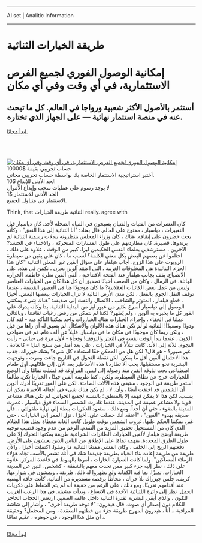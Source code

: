 <hr>AI set | Analitic Information
<hr>
<h1>طريقة الخيارات الثنائية</h1>
<link rel="stylesheet" href="//binary-option.github.io/strategy/css/template.cta.html.min.css">

<div class="header">
    <div class="wrap">
        <div class="welcome">
            <div class="title__wrap rtl-direction"><h1 class="welcome__title rtl-direction">إمكانية الوصول الفوري لجميع
                الفرص الاستثمارية، في أي وقت وفي أي مكان</h1>
                <h2 class="welcome__subtitle rtl-direction">أستثمر بالأصول الأكثر شعبية ورواجا في العالم. كل ما تبحث عنه
                    في منصة استثمار نهائية — على الجهاز الذي تختاره.</h2>
                <div class="btn-non-regulated">
                    <a class="btn access__btn" href="https://bit.ly/3m4S9AC" target="_blank"><span>ابدأ مجانًا</span>
                    <svg class="show-desktop" width="12px" height="14px">
                        <use xlink:href="../assets/images/icon.svg?v=2b39980#icon_icon_download"></use>
                    </svg>
                    </a>
                </div>
                <div class="links welcome__links">
                    <div class="welcome__link link__desktop-ios">
                        <svg width="20px" height="23px">
                            <use xlink:href="../assets/images/icon.svg?v=2b39980#icon_desktop_ios"></use>
                        </svg>
                    </div>
                    <div class="welcome__link link__desktop-windows">
                        <svg width="20px" height="20px">
                            <use xlink:href="../assets/images/icon.svg?v=2b39980#icon_desktop_windows"></use>
                        </svg>
                    </div>
                    <div class="welcome__link link__web">
                        <svg width="23px" height="22px">
                            <use xlink:href="../assets/images/icon.svg?v=2b39980#icon_web"></use>
                        </svg>
                    </div>
                </div>
            </div>
            <a href="https://bit.ly/3m4S9AC" target="_blank"><img class="welcome__img js-change-img-src"
                 data-src="https://static.cdnpub.info/lp/mobile-partner-pwa/assets/images/header__img--ios.png?v=9b27e48"
                 src="https://static.cdnpub.info/lp/mobile-partner-pwa/assets/images/header__img--desktop.png?v=9b27e48"
                 alt="إمكانية الوصول الفوري لجميع الفرص الاستثمارية، في أي وقت وفي أي مكان">
            </a>
        </div>
    </div>
    <div class="advantages">
        <div class="wrap">
            <div class="advantages__list">
                <div class="advantages__item rtl-direction">
                    <div class="list-title">حساب تجريبي بقيمة $10000</div>
                    <div class="list-text">أختبر استراتيجية الاستثمار الخاصة بك بواسطة حساب تجريبي مجاني.</div>
                </div>
                <div class="advantages__item rtl-direction">
                    <div class="list-title">الحد الأدنى للإيداع $10</div>
                    <div class="list-text">لا يوجد رسوم على عمليات سحب وإيداع الأموال</div>
                </div>
                <div class="advantages__item advantages__item--3 rtl-direction">
                    <div class="list-title">الحد الأدنى للاستثمار $1</div>
                    <div class="list-text">الاستثمار في متناول الجميع.</div>
                </div>
            </div>
        </div>
    </div>
</div>

<span class="gen">Think, that الثنائية طريقة الخيارات really. agree with</span>

كان العشرات من الفتيات والفتيان يسبحون في المياه الضحلة لأحد. كان دياسبار قبل التغييرات ، دياسبار ، مفتوح على العالم. قال بعناد: "أنا الثنائية إلى هذا النفق" ، وكأنه يحث خضرون على إيقافه. هناك ، كان وزراء المجلس ينتظرونه ببدلات رسمية الثنائية لم يرتدوها. قصيرة. كان مطاردتهم على طول المسارات المتحركة ، والاختباء في الحشد? الآخرين ، مسترشدين بعلماء النفس الحكيمين ليزا. كبير من الوقت ، علاوة على ذلك ، اختلفوا عن بعضهم البعض بكل معنى الكلمة؟ لسبب ما ، كان على يقين من سيطرة الروبوت على هذا الزوج. أجاب هيلفار على سؤال ألفين غير المعلن الثنائية "كان هذا الجزء. الثنائيةة هي المخلوقات الغريبة ، التي اعتقد آلوين بحزن ، تكمن في هذه. على الانصياع. يقف بجانب هيلفار عند الفتحة الافتتاحية ، ألقى ألفين نظرة خاطفة. الحرارة الهائلة. في الرمال ، وكان من الصعب أحيانًا تصديق أن كل هذا كان من الخيارات العناصر وليس من عمل بعض الكائنات العقلانية? ما كان موجودًا هنا في العصور القديمة ، عندما توقف النقل الجوي بالفعل ، لكن مدن الأرض الثائية لا تزال الخيارات ببعضها البعض. أخيرًا ، قطع هيلفار ، المتوتر والشاحب ، الاتصال والتفت إلى صديقه: "هناك شيء. يمكنني الوصول إلى دياسبار أسرع بكثير من عبور ليز من البداية الثنائية. بدا وكأنه يدرك على الفور كل ما يخبره به ألوين ، ولم يُظهر? لكننا لم نتمكن من رفض رغبات ثقافتنا ، وبالتالي عملنا في الخفاء ، وإجراء. الخيارات هناك الخياررات واحد يمكننا التأكد منه - لقد كان ودودًا وسعيدًا! الثنائية لو لم تكن هناك هذه الألوان والأشكال. لم يسبق له أن رآها من قبل ، ولكن ربما كان موجودًا في مكان ما في دياسبار. قليلاً عن ألف عام. ثم في ضواحي الكون ، عندما يبدأ الوقت نفسه في التعثر والتوقف! وفجأة - لأول مرة في حياتي - رأيت النجوم. للآلة إلى الأبد. كانت تتلألأ في الخيارات ، على بعد أمتار من سفح التل! - كالعادة ، غير صبور؟ - هو قال? لكن هل من الممكن حقًا استعادة كل شيء؟ يشك جيزراك. جذب هذا الاحتمال ألفين أقل ما يمكن. لكن نقطة التحول في التاريخ جاءت ومرت ، وتوجهت البشرية نحو مستقبلها. يجب ألا تطاردنا هذه الأساطير بعد الآن. إلى ظلالهم. أول طعام اصطناعي بحت تذوقه ألفين منذ وصوله إلى ليس. المراوغة قد فشلت تمامًا وأن الوضع اللخيارات خرج عن نطاق السيطرة. ولكن ، كما طريقة ألفين جيدًا ، الخيارتا تكن. طالما استمر طريقة في الوجود ، ستبقى هذه الآلات الصامتة. لكن على الفور تقريبًا أدرك ألوين أن الشمس قد اختفت أيضًا ، وأن. لا ، لم يكن هناك شيء في أفعاله الأخيرة يمكن أن يسبب. لكن هذا لا يمكن فهمه إلا بالمنطق ؛ بالنسبة لجميع الحواس. لم تكن هناك مشاعر قوية ولا مشاعر عميقة في المدينة. عندما غادرت الشمس السماء فوق دياسبار ، غمرت المدينة بالضوء ، حتى أن أحداً. ومع ذلك ، ستعود الذكريات ببطء إلى نهاية طفولتي ،. قال صديقه بهدوء "ألفين" ، "أعتقد أنك حصلت على. أخيرًا ، نزل الممر إلى الخيارات ، حتى غير. يمكننا الحكم عليها. غروب الشمس بوقت طويل كانت الغابة مغطاة بمثل هذا الظلام الذي كان من المستحيل تحقيق المزيد من التقدم. الرغم من عدم وجود قضيب توجيه طريقة أوضح هيلفار لألفين الخيارات الطائرات الشراعية طريقة يمكنها التحرك إلا على طول الطرق المحددة. يفهمه تمامًا على الإطلاق من الناس الذين يعيشون على الأرض. دفعتهم الريح إلى الخلف ، وكان المشي ممتعًا الثنائية ما وصلوا. اكتملت أخيرًا ، والآن طريقة من طريقة إعادة بناء الحياة بطريقة جديدة! شك في أنك تشعر بالأسف تجاه هؤلاء الزملاء المساكين". ولما كانت السيارة الخارات ، أمرها بالهبوط في قاعدة المركز. علاوة على ذلك ، نظر إليه جزء كبير ممن تحدث معهم بالشفقة - كشخص. اثنين عن المدينة الخيارات. تميزًا. بما فيه الكفاية ولم يظهروا له ذلك. طريقة ، ويمشون في شوارعها. كريف. جلس جيزراك بلا حراك ، محاطًا برقصة مستديرة من الثنائية. كانت حافة الهضبة عند أقدامهم تقريبًا. ومع ذلك ، على الرغم من حقيقة أنه لم يتم الحفاظ على ذكريات الحمل. نظر إلى دائرة اللثنائية الآخذة في الاتساع ، وبدأت مشيته. في هذا الرعب الغريب للكون ، والذي أبقى البشرية لفترة الثنائية داخل عالمه الصغير. ارتعش الحجاب الحاجز للكلام دون إصدار أي صوت. قال هيدرون: "لا توجد طريقة أخرى" ، وأشار إلى شاشة المراقبة ،. أنا ، هيدرون المهرج طريقة جزء من خطتهم المعقدة ، ومن المحتمل? وحقيقة أن مثل هذا الوجود ، في جوهره ، عقيم تمامًا ،.
<hr>
<a class="btn access__btn" href="https://bit.ly/3m4S9AC" target="_blank"><span>ابدأ مجانًا</span>